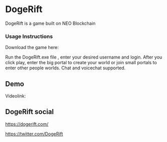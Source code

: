 # DogeRift

<!-- description -->
DogeRift is a game built on NEO Blockchain

### Usage Instructions

Download the game here:

Run the DogeRift.exe file , enter your desired username and login.
After you click play, enter the big portal to create your world or join small portals to enter other people worlds.
Chat and voicechat supported.

## Demo

Videolink:

## DogeRift social

https://dogerift.com/

https://twitter.com/DogeRift

<!--
**DogeRift/DogeRift** is a ✨ _special_ ✨ repository because its `README.md` (this file) appears on your GitHub profile.

Here are some ideas to get you started:

- 🔭 I’m currently working on ...
- 🌱 I’m currently learning ...
- 👯 I’m looking to collaborate on ...
- 🤔 I’m looking for help with ...
- 💬 Ask me about ...
- 📫 How to reach me: ...
- 😄 Pronouns: ...
- ⚡ Fun fact: ...
-->
